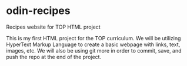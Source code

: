 # odin-recipes
Recipes website for TOP HTML project

This is my first HTML project for the TOP curriculum.
We will be utilizing HyperText Markup Language to create a basic webpage with links, text, images, etc. We will also be using git more in order to commit, save, and push the repo at the end of the project.